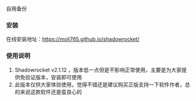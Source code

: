 自用备份

### 安装
在线安装地址：https://moli765.github.io/shadowrocket/
### 使用说明
1. Shadowrocket v2.1.12 ，版本低一点但是不影响正常使用，主要是为大家提供免验证版本，安装即可使用
2. 此版本仅供大家体验使用，觉得不错还是建议购买正版支持一下软件作者，总的来说这款软件还是蛮良心的


